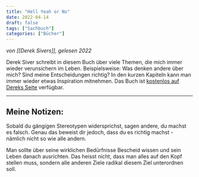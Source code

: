 ```yaml
---
title: "Hell Yeah or No"
date: 2022-04-14
draft: false
tags: ["Sachbuch"]
categories: ["Bücher"]
---
```


*von [[Derek Sivers]], gelesen 2022*

Derek Siver schreibt in diesem Buch über viele Themen, die mich immer wieder verunsichern im Leben. Beispielsweise: Was denken andere über mich? Sind meine Entscheidungen richtig? In den kurzen Kapiteln kann man immer wieder etwas Inspiration mitnehmen. Das Buch ist [kostenlos auf Dereks Seite](https://sive.rs/n) verfügbar.

---
## Meine Notizen:

Sobald du gängigen Stereotypen widersprichst, sagen andere, du machst es falsch. Genau das beweist dir jedoch, dass du es richtig machst - nämlich nicht so wie alle andern.

Man sollte über seine wirklichen Bedürfnisse Bescheid wissen und sein Leben danach ausrichten. Das heisst nicht, dass man alles auf den Kopf stellen muss, sondern alle anderen Ziele radikal diesem Ziel unterordnen soll.

